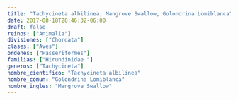 ```yaml
---
title: "Tachycineta albilinea, Mangrove Swallow, Golondrina Lomiblanca"
date: 2017-08-18T20:46:32-06:00
draft: false
reinos: ["Animalia"]
divisiones: ["Chordata"]
clases: ["Aves"]
ordenes: ["Passeriformes"]
familias: ["Hirundinidae "]
generos: ["Tachycineta"]
nombre_cientifico: "Tachycineta albilinea"
nombre_comun: "Golondrina Lomiblanca"
nombre_ingles: "Mangrove Swallow"
---
```

